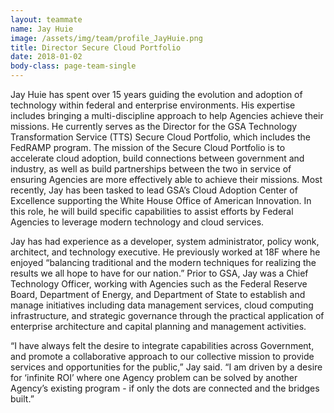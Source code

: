 ```yaml
---
layout: teammate
name: Jay Huie
image: /assets/img/team/profile_JayHuie.png
title: Director Secure Cloud Portfolio
date: 2018-01-02
body-class: page-team-single
---
```

Jay Huie has spent over 15 years guiding the evolution and adoption of technology within federal and enterprise environments. His expertise includes bringing a multi-discipline approach to help Agencies achieve their missions. He currently serves as the Director for the GSA Technology Transformation Service (TTS) Secure Cloud Portfolio, which includes the FedRAMP program. The mission of the Secure Cloud Portfolio is to accelerate cloud adoption, build connections between government and industry, as well as build partnerships between the two in service of ensuring Agencies are more effectively able to achieve their missions. Most recently, Jay has been tasked to lead  GSA’s Cloud Adoption Center of Excellence supporting the White House Office of American Innovation. In this role, he will build specific capabilities to assist efforts by Federal Agencies to leverage modern technology and cloud services.

Jay has had experience as a developer, system administrator, policy wonk, architect, and technology executive. He previously worked at 18F where he enjoyed “balancing traditional and the modern techniques for realizing the results we all hope to have for our nation.” Prior to GSA, Jay was a Chief Technology Officer, working with Agencies such as the Federal Reserve Board, Department of Energy, and Department of State to establish and manage initiatives including data management services, cloud computing infrastructure, and strategic governance through the practical application of enterprise architecture and capital planning and management activities.

“I have always felt the desire to integrate capabilities across Government, and promote a collaborative approach to our collective mission to provide services and opportunities for the public,” Jay said. “I am driven by a desire for ‘infinite ROI’ where one Agency problem can be solved by another Agency’s existing program - if only the dots are connected and the bridges built.”

